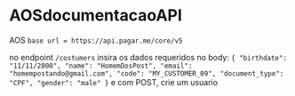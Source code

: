 # AOSdocumentacaoAPI
AOS
  `base url = https://api.pagar.me/core/v5`

no endpoint `/costumers` insira os dados requeridos no body:
``
 {
  "birthdate": "11/11/2000",
  "name": "HomemDosPost",
  "email": "homempostando@gmail.com",
  "code": "MY_CUSTOMER_09",
  "document_type": "CPF",
  "gender": "male"
  }
  ``
  e com POST, crie um usuario
